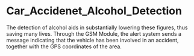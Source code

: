 # Car_Accidenet_Alcohol_Detection
The detection of alcohol aids in substantially lowering these figures, thus saving many lives. Through the GSM Module, the alert system sends a message indicating that the vehicle has been involved in an accident, together with the GPS coordinates of the area.
